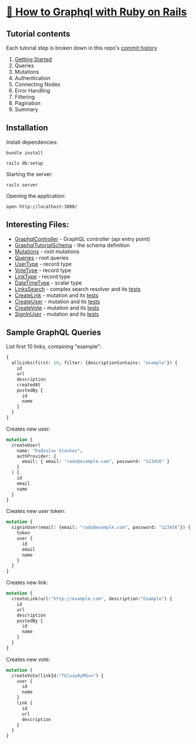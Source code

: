 # [💎 How to Graphql with Ruby on Rails](https://www.howtographql.com/graphql-ruby)

## Tutorial contents

Each tutorial step is broken down in this repo's [commit history](https://github.com/ztratify/howtographql-rails/commits/main)

1. [Getting Started](https://www.howtographql.com/graphql-ruby/1-getting-started/)
2. Queries
3. Mutations
4. Authentication
5. Connecting Nodes
6. Error Handling
7. Filtering
8. Pagination
9. Summary

## Installation

Install dependencies:

```
bundle install

rails db:setup
```

Starting the server:

```
rails server
```

Opening the application:

```
open http://localhost:3000/
```

## Interesting Files:

- [GraphqlController](https://github.com/howtographql/graphql-ruby/blob/master/app/controllers/graphql_controller.rb) - GraphQL controller (api entry point)
- [GraphqlTutorialSchema](https://github.com/howtographql/graphql-ruby/blob/master/app/graphql/graphql_tutorial_schema.rb) - the schema definition
- [Mutations](https://github.com/howtographql/graphql-ruby/blob/master/app/graphql/types/mutation_type.rb) - root mutations
- [Queries](https://github.com/howtographql/graphql-ruby/blob/master/app/graphql/types/query_type.rb) - root queries
- [UserType](https://github.com/howtographql/graphql-ruby/blob/master/app/graphql/types/user_type.rb) - record type
- [VoteType](https://github.com/howtographql/graphql-ruby/blob/master/app/graphql/types/vote_type.rb) - record type
- [LinkType](https://github.com/howtographql/graphql-ruby/blob/master/app/graphql/types/link_type.rb) - record type
- [DateTimeType](https://github.com/howtographql/graphql-ruby/blob/master/app/graphql/types/date_time_type.rb) - scalar type
- [LinksSearch](https://github.com/howtographql/graphql-ruby/blob/master/app/graphql/resolvers/links_search.rb) - complex search resolver and its [tests](https://github.com/howtographql/graphql-ruby/blob/master/test/graphql/resolvers/links_search_test.rb)
- [CreateLink](https://github.com/howtographql/graphql-ruby/blob/master/app/graphql/mutations/create_link.rb) - mutation and its [tests](https://github.com/howtographql/graphql-ruby/blob/master/test/graphql/mutations/create_link_test.rb)
- [CreateUser](https://github.com/howtographql/graphql-ruby/blob/master/app/graphql/mutations/create_user.rb) - mutation and its [tests](https://github.com/howtographql/graphql-ruby/blob/master/test/graphql/mutations/create_user_test.rb)
- [CreateVote](https://github.com/howtographql/graphql-ruby/blob/master/app/graphql/mutations/create_vote.rb) - mutation and its [tests](https://github.com/howtographql/graphql-ruby/blob/master/test/graphql/mutations/create_vote_test.rb)
- [SignInUser](https://github.com/howtographql/graphql-ruby/blob/master/app/graphql/mutations/sign_in_user.rb) - mutation and its [tests](https://github.com/howtographql/graphql-ruby/blob/master/test/graphql/mutations/sign_in_user_test.rb)

## Sample GraphQL Queries

List first 10 links, containing "example":

```graphql
{
  allLinks(first: 10, filter: {descriptionContains: "example"}) {
    id
    url
    description
    createdAt
    postedBy {
      id
      name
    }
  }
}

```

Creates new user:

```graphql
mutation {
  createUser(
    name: "Radoslav Stankov",
    authProvider: {
      email: { email: "rado@example.com", password: "123456" }
    }
  ) {
    id
    email
    name
  }
}
```

Creates new user token:

```graphql
mutation {
  signinUser(email: {email: "rado@example.com", password: "123456"}) {
    token
    user {
      id
      email
      name
    }
  }
}
```

Creates new link:

```graphql
mutation {
  createLink(url:"http://example.com", description:"Example") {
    id
    url
    description
    postedBy {
      id
      name
    }
  }
}
```

Creates new vote:

```graphql
mutation {
  createVote(linkId:"TGluay0yMQ==") {
    user {
      id
      name
    }
    link {
      id
      url
      description
    }
  }
}
```
